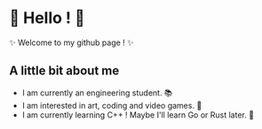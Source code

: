 # 🐙 Hello ! 🐙
✨ Welcome to my github page ! ✨

## A little bit about me
* I am currently an engineering student.  📚
* I am interested in art, coding and video games. 🎨
* I am currently learning C++ ! Maybe I'll learn Go or Rust later. 💽
